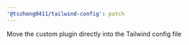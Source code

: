 ```yaml
---
'@tszhong0411/tailwind-config': patch
---
```


Move the custom plugin directly into the Tailwind config file
